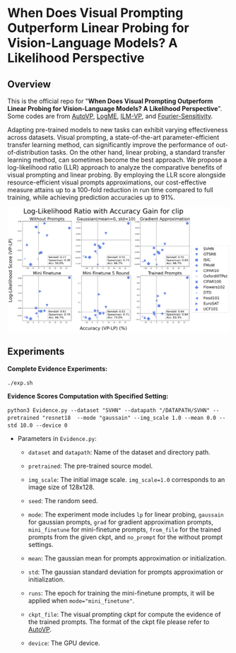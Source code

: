 # When Does Visual Prompting Outperform Linear Probing for Vision-Language Models? A Likelihood Perspective

## Overview

This is the official repo for "**When Does Visual Prompting Outperform Linear Probing for Vision-Language Models? A Likelihood Perspective**". Some codes are from [AutoVP](https://github.com/IBM/AutoVP), [LogME](https://github.com/thuml/LogME), [ILM-VP](https://github.com/OPTML-Group/ILM-VP), and [Fourier-Sensitivity](https://github.com/kiranchari/Fourier-Sensitivity-Regularization).

Adapting pre-trained models to new tasks can exhibit varying effectiveness across datasets. Visual prompting, a state-of-the-art parameter-efficient transfer learning method, can significantly improve the performance of out-of-distribution tasks. On the other hand, linear probing, a standard transfer learning method, can sometimes become the best approach. We propose a log-likelihood ratio (LLR) approach to analyze the comparative benefits of visual prompting and linear probing. By employing the LLR score alongside resource-efficient visual prompts approximations, our cost-effective measure attains up to a 100-fold reduction in run time compared to full training, while achieving prediction accuracies up to 91%.

![LLR Sorting Plot](images/clip_logme.png)

## Experiments

**Complete Evidence Experiments:**

`./exp.sh`

**Evidence Scores Computation with Specified Setting:**

`python3 Evidence.py --dataset "SVHN" --datapath "/DATAPATH/SVHN" --pretrained "resnet18  --mode "gaussain" --img_scale 1.0 --mean 0.0 --std 10.0 --device 0`

-   Parameters in `Evidence.py`:

    -   `dataset` and `datapath`: Name of the dataset and directory path.

    -   `pretrained`: The pre-trained source model.

    -   `img_scale`: The initial image scale. `img_scale=1.0` corresponds to an image size of 128x128.

    -   `seed`: The random seed.

    -   `mode`: The experiment mode includes `lp` for linear probing, `gaussain` for gaussian prompts, `grad` for gradient approximation prompts, `mini_finetune` for mini-finetune prompts, `from_file` for the trained prompts from the given ckpt, and `no_prompt` for the without prompt settings.

    -   `mean`: The gaussian mean for prompts approximation or initialization.

    -   `std`: The gaussian standard deviation for prompts approximation or initialization.

    -   `runs`: The epoch for training the mini-finetune prompts, it will be applied when `mode="mini_finetune"`.

    -   `ckpt_file`: The visual prompting ckpt for compute the evidence of the trained prompts. The format of the ckpt file please refer to [AutoVP](https://github.com/IBM/AutoVP).

    -   `device`: The GPU device.
